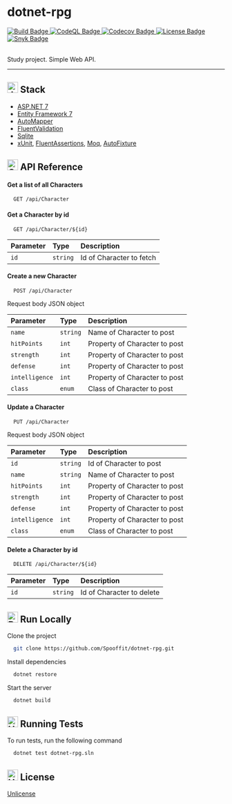 # dotnet-rpg

<div align="left" id="badges">
  <a href="https://github.com/Spooffit/dotnet-rpg/actions/workflows/dotnet.yml">
    <img src="https://github.com/Spooffit/dotnet-rpg/actions/workflows/dotnet.yml/badge.svg?branch=main" alt="Build Badge"/>
  </a>
  <a href="https://github.com/Spooffit/dotnet-rpg/actions/workflows/codeql.yml">
    <img src="https://github.com/Spooffit/dotnet-rpg/actions/workflows/codeql.yml/badge.svg" alt="CodeQL Badge"/>
  </a>
  <a href="https://codecov.io/gh/Spooffit/dotnet-rpg">
    <img src="https://codecov.io/gh/Spooffit/dotnet-rpg/branch/main/graph/badge.svg?token=ARYTHG802I" alt="Codecov Badge"/>
  </a>
  <a href="https://github.com/Spooffit/dotnet-rpg/blob/main/LICENSE">
    <img src="https://img.shields.io/badge/license-Unlicense-blue.svg" alt="License Badge"/>
  </a>
  <a href="https://codeclimate.com/github/Spooffit/dotnet-rpg/maintainability">
    <img src="https://api.codeclimate.com/v1/badges/e25d3122e82a569ee3f3/maintainability" alt="Snyk Badge"/>
  </a>
</div>

<br>

Study project. Simple Web API.

<hr>

<h2><img src="https://raw.githubusercontent.com/Tarikul-Islam-Anik/Animated-Fluent-Emojis/master/Emojis/Animals/Jellyfish.png" alt="Jellyfish" width="25" height="25" /> Stack</h2>

* [ASP.NET 7](https://learn.microsoft.com/en-us/aspnet/core/introduction-to-aspnet-core?view=aspnetcore-7.0)
* [Entity Framework 7](https://github.com/dotnet/efcore)
* [AutoMapper](https://github.com/AutoMapper/AutoMapper)
* [FluentValidation](https://github.com/FluentValidation/FluentValidation)
* [Sqlite](https://www.sqlite.org/index.html)
* [xUnit](https://github.com/xunit/xunit), [FluentAssertions](https://github.com/fluentassertions/fluentassertions), [Moq](https://github.com/moq/moq), [AutoFixture](https://github.com/AutoFixture/AutoFixture/)

<h2><img src="https://raw.githubusercontent.com/Tarikul-Islam-Anik/Animated-Fluent-Emojis/master/Emojis/Travel%20and%20places/Comet.png" alt="Comet" width="25" height="25" />
 API Reference</h2>

#### Get a list of all Characters

```https
  GET /api/Character
```

#### Get a Character by id

```https
  GET /api/Character/${id}
```

| Parameter | Type     | Description                       |
| :-------- | :------- | :-------------------------------- |
| `id`      | `string` | Id of Character to fetch |

#### Create a new Character

```https
  POST /api/Character
```

Request body JSON object

| Parameter | Type     | Description                       |
| :-------- | :------- | :-------------------------------- |
| `name`      | `string` | Name of Character to post |
| `hitPoints`      | `int` | Property of Character to post |
| `strength`      | `int` | Property of Character to post |
| `defense`      | `int` | Property of Character to post |
| `intelligence`      | `int` | Property of Character to post |
| `class`      | `enum` | Class of Character to post |

#### Update a Character

```https
  PUT /api/Character
```

Request body JSON object

| Parameter | Type     | Description                       |
| :-------- | :------- | :-------------------------------- |
| `id`      | `string` | Id of Character to post |
| `name`      | `string` | Name of Character to post |
| `hitPoints`      | `int` |Property of Character to post |
| `strength`      | `int` | Property of Character to post |
| `defense`      | `int` | Property of Character to post |
| `intelligence`      | `int` | Property of Character to post |
| `class`      | `enum` | Class of Character to post |


#### Delete a Character by id

```https
  DELETE /api/Character/${id}
```

| Parameter | Type     | Description                       |
| :-------- | :------- | :-------------------------------- |
| `id`      | `string` | Id of Character to delete |

<h2><img src="https://raw.githubusercontent.com/Tarikul-Islam-Anik/Animated-Fluent-Emojis/master/Emojis/Symbols/Bubbles.png" alt="Bubbles" width="25" height="25" /> Run Locally</h2>

Clone the project

```bash
  git clone https://github.com/Spooffit/dotnet-rpg.git
```

Install dependencies

```bash
  dotnet restore
```

Start the server

```bash
  dotnet build
```


<h2><img src="https://raw.githubusercontent.com/Tarikul-Islam-Anik/Animated-Fluent-Emojis/master/Emojis/Animals/Hatching%20Chick.png" alt="Hatching Chick" width="25" height="25" /> Running Tests</h2>

To run tests, run the following command

```bash
  dotnet test dotnet-rpg.sln
```
<h2><img src="https://raw.githubusercontent.com/Tarikul-Islam-Anik/Animated-Fluent-Emojis/master/Emojis/Symbols/Hamsa.png" alt="Hamsa" width="25" height="25" /> License</h2>

[Unlicense](https://github.com/Spooffit/dotnet-rpg/blob/main/LICENSE)

